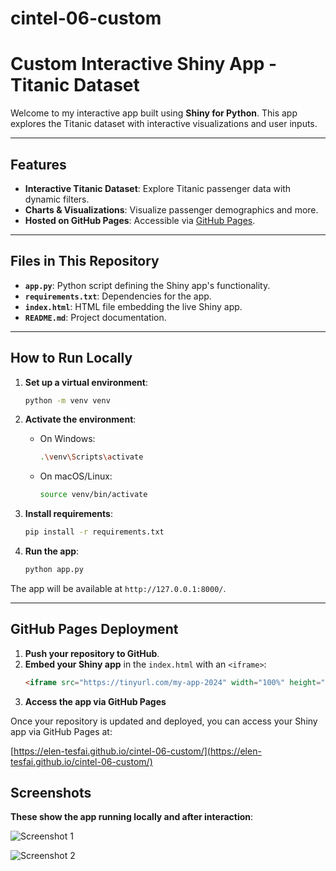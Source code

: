 # cintel-06-custom
# Custom Interactive Shiny App - Titanic Dataset

Welcome to my interactive app built using **Shiny for Python**. This app explores the Titanic dataset with interactive visualizations and user inputs.

---

## Features

- **Interactive Titanic Dataset**: Explore Titanic passenger data with dynamic filters.
- **Charts & Visualizations**: Visualize passenger demographics and more.
- **Hosted on GitHub Pages**: Accessible via [GitHub Pages](https://elen-tesfai.github.io/cintel-06-custom/).

---

## Files in This Repository

- **`app.py`**: Python script defining the Shiny app's functionality.
- **`requirements.txt`**: Dependencies for the app.
- **`index.html`**: HTML file embedding the live Shiny app.
- **`README.md`**: Project documentation.

---

## How to Run Locally

1. **Set up a virtual environment**:
    ```bash
    python -m venv venv
    ```

2. **Activate the environment**:
    - On Windows:
      ```bash
      .\venv\Scripts\activate
      ```
    - On macOS/Linux:
      ```bash
      source venv/bin/activate
      ```

3. **Install requirements**:
    ```bash
    pip install -r requirements.txt
    ```

4. **Run the app**:
    ```bash
    python app.py
    ```

The app will be available at `http://127.0.0.1:8000/`.

---

## GitHub Pages Deployment

1. **Push your repository to GitHub**.
2. **Embed your Shiny app** in the `index.html` with an `<iframe>`:
   ```html
   <iframe src="https://tinyurl.com/my-app-2024" width="100%" height="800px" frameborder="0"></iframe>
3. **Access the app via GitHub Pages** 

Once your repository is updated and deployed, you can access your Shiny app via GitHub Pages at:

[https://elen-tesfai.github.io/cintel-06-custom/](https://elen-tesfai.github.io/cintel-06-custom/)

## Screenshots

**These show the app running locally and after interaction**:

![Screenshot 1](images/Screenshot%202024-11-30%20110656.png)

![Screenshot 2](images/Screenshot%202024-11-30%20110923.png)
   
